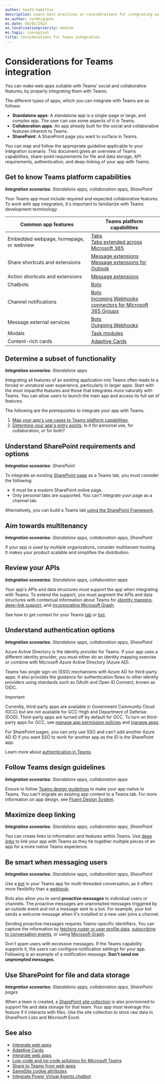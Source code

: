 ```yaml
---
author: heath-hamilton
description: Learn best practices or considerations for integrating existing web apps with Microsoft Teams. It gives information on API requirements, authentication, and deep-linking of your app with Teams.
ms.author: surbhigupta
ms.date: 04/02/2023
ms.localizationpriority: medium
ms.topic: conceptual
title: Considerations for Teams integration
---
```

# Considerations for Teams integration

You can make web apps suitable with Teams' social and collaborative features, by properly integrating them with Teams.
  
The different types of apps, which you can integrate with Teams are as follows:

* **Standalone apps**: A standalone app is a single-page or large, and complex app. The user can use some aspects of it in Teams.
* **Collaboration apps**: An app already built for the social and collaborative features inherent to Teams.
* **SharePoint**: A SharePoint page you want to surface in Teams.

You can map and follow the appropriate guideline applicable to your integration scenario.
This document gives an overview of Teams capabilities, share-point requirements for file and data storage, API requirements, authentication, and deep-linking of your app with Teams.

## Get to know Teams platform capabilities

***Integration scenarios**: Standalone apps, collaboration apps, SharePoint*

Your Teams app must include required and expected collaborative features. To work with app integration, it's important to familiarize with Teams development terminology.

|Common app features   |Teams platform capabilities   |
|----------|-----------|
|Embedded webpage, homepage, or webview  |[Tabs](../tabs/what-are-tabs.md)<br/> [Tabs extended across Microsoft 365](../m365-apps/overview.md)  |
|Share shortcuts and extensions  |[Message extensions](../messaging-extensions/what-are-messaging-extensions.md)<br/>[Message extensions for Outlook](../m365-apps/overview.md)  |
|Action shortcuts and extensions  |[Message extensions](../messaging-extensions/what-are-messaging-extensions.md)  |
|Chatbots |[Bots](../bots/what-are-bots.md) |
|Channel notifications  |[Bots](../bots/what-are-bots.md)<br/>[Incoming Webhooks](../webhooks-and-connectors/what-are-webhooks-and-connectors.md)<br/>[connectors for Microsoft 365 Groups](../webhooks-and-connectors/what-are-webhooks-and-connectors.md#connectors-for-microsoft-365-groups) |
|Message external services  |[Bots](../bots/what-are-bots.md)<br/>[Outgoing Webhooks](../webhooks-and-connectors/what-are-webhooks-and-connectors.md)  |
|Modals  |[Task modules](../task-modules-and-cards/what-are-task-modules.md)  |
|Content-rich cards  |[Adaptive Cards](../task-modules-and-cards/what-are-cards.md)  |

## Determine a subset of functionality

***Integration scenarios**: Standalone apps*

Integrating all features of an existing application into Teams often leads to a forced or unnatural user experience, particularly in larger apps. Start with the most impactful features and those that integrates more naturally with Teams. You can allow users to launch the main app and access its full set of features.

The following are the prerequisites to integrate your app with Teams.

1. [Map your app's use cases to Teams platform capabilities](../concepts/design/map-use-cases.md).
1. [Determine your app's entry points](../concepts/extensibility-points.md). Is it for personal use, for collaboration, or for both?

## Understand SharePoint requirements and options

***Integration scenarios**: SharePoint*

To integrate an existing [SharePoint page](/sharepoint/dev/general-development/overview-of-the-sharepoint-page-model) as a Teams tab, you must consider the following:

* It must be a *modern* SharePoint online page.
* Only personal tabs are supported. You can't integrate your page as a channel tab.

Alternatively, you can build a Teams tab [using the SharePoint Framework](/sharepoint/dev/spfx/integrate-with-teams-introduction).

## Aim towards multitenancy

***Integration scenarios**: Standalone apps, collaboration apps, SharePoint*

If your app is used by multiple organizations, consider multitenant hosting. It makes your product scalable and simplifies the distribution.

## Review your APIs

***Integration scenarios**: Standalone apps, collaboration apps*

Your app's APIs and data structures must support the app when integrating with Teams. To extend the support, you must augment the APIs and data structures with contextual information about Teams for [identity mapping](../concepts/authentication/authentication.md), [deep-link support](../concepts/build-and-test/deep-links.md), and [incorporating Microsoft Graph](/graph/teams-concept-overview).

See how to get context for your Teams [tab](../tabs/how-to/access-teams-context.md) or [bot](../bots/how-to/get-teams-context.md).

## Understand authentication options

***Integration scenarios**: Standalone apps, collaboration apps, SharePoint*

Azure Active Directory is the identity provider for Teams. If your app uses a different identity provider, you must either do an identity mapping exercise or combine with Microsoft Azure Active Directory (Azure AD).

Teams has single sign-on (SSO) mechanisms with Azure AD for third-party apps. It also provides the guidance for authentication flows to other identity providers using standards such as OAuth and Open ID Connect, known as OIDC.

> [!IMPORTANT]
> Currently, third-party apps are available in Government Community Cloud (GCC) but are not available for GCC-High and Department of Defense (DOD). Third-party apps are turned off by default for GCC. To turn on third-party apps for GCC, see [manage app permission policies](/microsoftteams/teams-app-permission-policies) and [manage apps](/microsoftteams/manage-apps).

For SharePoint pages, you can only use SSO and can't add another Azure AD ID if you want SSO to work for another app as the ID is the SharePoint app.

Learn more about [authentication in Teams](../concepts/authentication/authentication.md).

## Follow Teams design guidelines

***Integration scenarios**: Standalone apps, collaboration apps*

Ensure to follow [Teams design guidelines](../concepts/design/understand-use-cases.md) to make your app native to Teams. You can't migrate an existing app content to a Teams tab. For more information on app design, see [Fluent Design System](https://react.fluentui.dev/?path=/docs/).

## Maximize deep linking

***Integration scenarios**: Standalone apps, collaboration apps, SharePoint*

You can create links to information and features within Teams. Use [deep links](../concepts/build-and-test/deep-links.md) to link your app with Teams as they tie together multiple pieces of an app for a more native Teams experience.

## Be smart when messaging users

***Integration scenarios**: Standalone apps, collaboration apps, SharePoint*

Use a [bot](../bots/what-are-bots.md) in your Teams app for multi-threaded conversation, as it offers more flexibility than a [webhook](../webhooks-and-connectors/what-are-webhooks-and-connectors.md).

Bots also allow you to send **proactive messages** to individual users or channels. The proactive messages are unprompted messages triggered by an outside event and not a message sent to a bot. For example, your bot sends a welcome message when it's installed or a new user joins a channel.

Sending proactive messages requires Teams-specific identifiers. You can capture the information by [fetching roster or user profile data](../bots/how-to/get-teams-context.md#fetch-the-roster-or-user-profile), [subscribing to conversation events](../bots/how-to/conversations/subscribe-to-conversation-events.md), or using [Microsoft Graph](/microsoftteams/platform/graph-api/proactive-bots-and-messages/graph-proactive-bots-and-messages?context=graph/context#proactive-messaging-in-teams).

Don't spam users with excessive messages. If the Teams capability supports it, the users can configure notification settings for your app.
Following is an example of a notification message:
**Don't send me unprompted messages**.

## Use SharePoint for file and data storage

***Integration scenarios:** Standalone apps, collaboration apps, SharePoint pages*

When a team is created, a [SharePoint site collection](/microsoftteams/sharepoint-onedrive-interact) is also provisioned to support file and data storage for that team. Your app must leverage this feature if it interacts with files. Use the site collection to store raw data in SharePoint Lists and Microsoft Excel.

## See also

* [Integrate web apps](integrate-web-apps-overview.md)
* [Adaptive Cards](../task-modules-and-cards/cards/cards-reference.md#adaptive-card)
* [Integrate web apps](~/samples/integrate-web-apps-overview.md)
* [Low-code and no-code solutions for Microsoft Teams](~/samples/teams-low-code-solutions.md)
* [Share to Teams from web apps](~/concepts/build-and-test/share-to-teams-from-web-apps.md)
* [SameSite cookie attributes](~/resources/samesite-cookie-update.md)
* [Integrate Power Virtual Agents chatbot](~/bots/how-to/add-power-virtual-agents-bot-to-teams.md)

